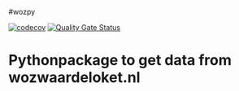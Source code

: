 #wozpy

[![codecov](https://codecov.io/gh/wpeterw/wozpy/graph/badge.svg?token=RZRGLN432W)](https://codecov.io/gh/wpeterw/wozpy)
[![Quality Gate Status](https://sonar.randombits.nl/api/project_badges/measure?project=wozpy&metric=alert_status&token=sqb_2339051b02256716cd52bed1a33d1065c76d0fef)](https://sonar.randombits.nl/dashboard?id=wozpy)

# Pythonpackage to get data from wozwaardeloket.nl



